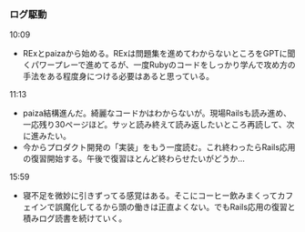 ### ログ駆動

10:09
- RExとpaizaから始める。RExは問題集を進めてわからないところをGPTに聞くパワープレーで進めてるが、一度Rubyのコードをしっかり学んで攻め方の手法をある程度身につける必要はあると思っている。  

11:13
- paiza結構進んだ。綺麗なコードかはわからないが。現場Railsも読み進め、一応残り30ページほど。サッと読み終えて読み返したいところ再読して、次に進みたい。  
- 今からプロダクト開発の「実装」をもう一度読む。これ終わったらRails応用の復習開始する。午後で復習ほとんど終わらせたいがどうか...  

15:59  
- 寝不足を微妙に引きずってる感覚はある。そこにコーヒー飲みまくってカフェインで誤魔化してるから頭の働きは正直よくない。でもRails応用の復習と積みログ読書を続けていく。
